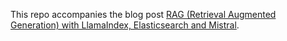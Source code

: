 This repo accompanies the blog post [RAG (Retrieval Augmented Generation) with LlamaIndex,  Elasticsearch and Mistral](https://www.elastic.co/search-labs/blog/rag-with-llamaIndex-and-elasticsearch). 
